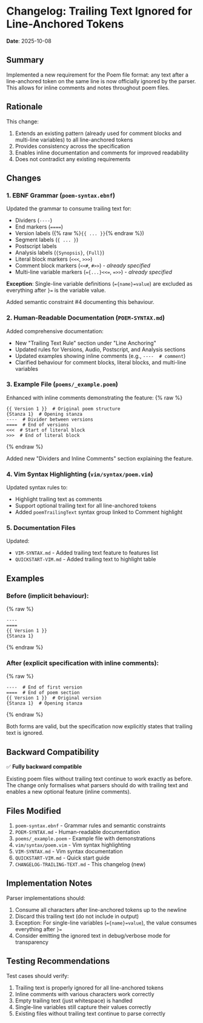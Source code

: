 # Changelog: Trailing Text Ignored for Line-Anchored Tokens

**Date**: 2025-10-08

## Summary

Implemented a new requirement for the Poem file format: any text after a line-anchored token on the same line is now officially ignored by the parser. This allows for inline comments and notes throughout poem files.

## Rationale

This change:
1. Extends an existing pattern (already used for comment blocks and multi-line variables) to all line-anchored tokens
2. Provides consistency across the specification
3. Enables inline documentation and comments for improved readability
4. Does not contradict any existing requirements

## Changes

### 1. EBNF Grammar (`poem-syntax.ebnf`)

Updated the grammar to consume trailing text for:
- Dividers (`----`)
- End markers (`====`)
- Version labels ({% raw %}`{{ ... }}`{% endraw %})
- Segment labels (`{ ... }`)
- Postscript labels
- Analysis labels (`{Synopsis}`, `{Full}`)
- Literal block markers (`<<<`, `>>>`)
- Comment block markers (`<<#`, `#>>`) - *already specified*
- Multi-line variable markers (`={...}<<=`, `=>>`) - *already specified*

**Exception**: Single-line variable definitions (`={name}=value`) are excluded as everything after `}=` is the variable value.

Added semantic constraint #4 documenting this behaviour.

### 2. Human-Readable Documentation (`POEM-SYNTAX.md`)

Added comprehensive documentation:
- New "Trailing Text Rule" section under "Line Anchoring"
- Updated rules for Versions, Audio, Postscript, and Analysis sections
- Updated examples showing inline comments (e.g., `----  # comment`)
- Clarified behaviour for comment blocks, literal blocks, and multi-line variables

### 3. Example File (`poems/_example.poem`)

Enhanced with inline comments demonstrating the feature:
{% raw %}
```
{{ Version 1 }}  # Original poem structure
{Stanza 1}  # Opening stanza
----  # Divider between versions
====  # End of versions
<<<  # Start of literal block
>>>  # End of literal block
```
{% endraw %}

Added new "Dividers and Inline Comments" section explaining the feature.

### 4. Vim Syntax Highlighting (`vim/syntax/poem.vim`)

Updated syntax rules to:
- Highlight trailing text as comments
- Support optional trailing text for all line-anchored tokens
- Added `poemTrailingText` syntax group linked to Comment highlight

### 5. Documentation Files

Updated:
- `VIM-SYNTAX.md` - Added trailing text feature to features list
- `QUICKSTART-VIM.md` - Added trailing text to highlight table

## Examples

### Before (implicit behaviour):
{% raw %}
```
----
====
{{ Version 1 }}
{Stanza 1}
```
{% endraw %}

### After (explicit specification with inline comments):
{% raw %}
```
----  # End of first version
====  # End of poem section
{{ Version 1 }}  # Original version
{Stanza 1}  # Opening stanza
```
{% endraw %}

Both forms are valid, but the specification now explicitly states that trailing text is ignored.

## Backward Compatibility

✅ **Fully backward compatible**

Existing poem files without trailing text continue to work exactly as before. The change only formalises what parsers should do with trailing text and enables a new optional feature (inline comments).

## Files Modified

1. `poem-syntax.ebnf` - Grammar rules and semantic constraints
2. `POEM-SYNTAX.md` - Human-readable documentation
3. `poems/_example.poem` - Example file with demonstrations
4. `vim/syntax/poem.vim` - Vim syntax highlighting
5. `VIM-SYNTAX.md` - Vim syntax documentation
6. `QUICKSTART-VIM.md` - Quick start guide
7. `CHANGELOG-TRAILING-TEXT.md` - This changelog (new)

## Implementation Notes

Parser implementations should:
1. Consume all characters after line-anchored tokens up to the newline
2. Discard this trailing text (do not include in output)
3. Exception: For single-line variables (`={name}=value`), the value consumes everything after `}=`
4. Consider emitting the ignored text in debug/verbose mode for transparency

## Testing Recommendations

Test cases should verify:
1. Trailing text is properly ignored for all line-anchored tokens
2. Inline comments with various characters work correctly
3. Empty trailing text (just whitespace) is handled
4. Single-line variables still capture their values correctly
5. Existing files without trailing text continue to parse correctly

